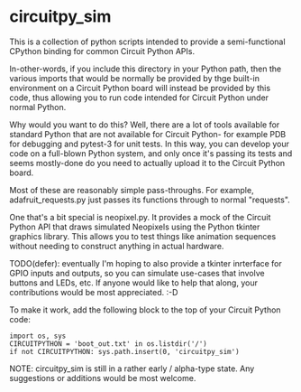 # circuitpy_sim

This is a collection of python scripts intended to provide a
semi-functional CPython binding for common Circuit Python APIs.

In-other-words, if you include this directory in your Python path, then the
various imports that would be normally be provided by thge built-in
environment on a Circuit Python board will instead be provided by this code,
thus allowing you to run code intended for Circuit Python under normal Python.

Why would you want to do this?  Well, there are a lot of tools available for
standard Python that are not available for Circuit Python- for example PDB for
debugging and pytest-3 for unit tests.  In this way, you can develop your code
on a full-blown Python system, and only once it's passing its tests and seems
mostly-done do you need to actually upload it to the Circuit Python board.

Most of these are reasonably simple pass-throughs.  For example,
adafruit_requests.py just passes its functions through to normal "requests".

One that's a bit special is neopixel.py.  It provides a mock of the Circuit
Python API that draws simulated Neopixels using the Python tkinter graphics
library.  This allows you to test things like animation sequences without
needing to construct anything in actual hardware.

TODO(defer): eventually I'm hoping to also provide a tkinter inrterface for
GPIO inputs and outputs, so you can simulate use-cases that involve buttons
and LEDs, etc.  If anyone would like to help that along, your contributions
would be most appreciated.  :-D

To make it work, add the following block to the top of your Circuit Python
code:

```
import os, sys
CIRCUITPYTHON = 'boot_out.txt' in os.listdir('/')
if not CIRCUITPYTHON: sys.path.insert(0, 'circuitpy_sim')
```

NOTE: circuitpy_sim is still in a rather early / alpha-type state.  Any
suggestions or additions would be most welcome.
